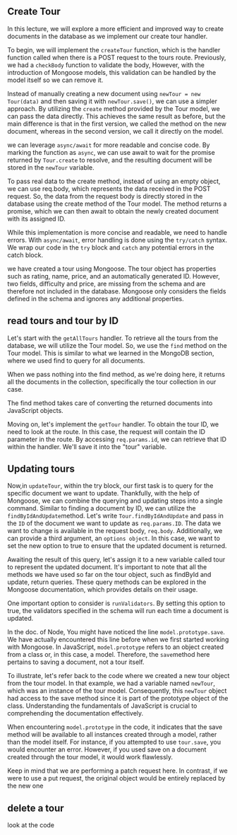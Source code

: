 ## Create Tour

In this lecture, we will explore a more efficient and improved way to create documents in the database as we implement our create tour handler.

To begin, we will implement the `createTour` function, which is the handler function called when there is a POST request to the tours route. Previously, we had a `checkBody` function to validate the body, However, with the introduction of Mongoose models, this validation can be handled by the model itself so we can remove it.

Instead of manually creating a new document using `newTour = new Tour(data)` and then saving it with `newTour.save()`, we can use a simpler approach. By utilizing the `create` method provided by the Tour model, we can pass the data directly. This achieves the same result as before, but the main difference is that in the first version, we called the method on the new document, whereas in the second version, we call it directly on the model.

we can leverage `async/await` for more readable and concise code. By marking the function as `async`, we can use await to wait for the promise returned by `Tour.create` to resolve, and the resulting document will be stored in the `newTour` variable.

To pass real data to the create method, instead of using an empty object, we can use req.body, which represents the data received in the POST request. So, the data from the request body is directly stored in the database using the create method of the Tour model. The method returns a promise, which we can then await to obtain the newly created document with its assigned ID.

While this implementation is more concise and readable, we need to handle errors. With `async/await`, error handling is done using the `try/catch` syntax. We wrap our code in the `try` block and `catch` any potential errors in the catch block.

we have created a tour using Mongoose. The tour object has properties such as rating, name, price, and an automatically generated ID. However, two fields, difficulty and price, are missing from the schema and are therefore not included in the database. Mongoose only considers the fields defined in the schema and ignores any additional properties.

## read tours and tour by ID

Let's start with the `getAllTours` handler. To retrieve all the tours from the database, we will utilize the Tour model. So, we use the `find` method on the Tour model. This is similar to what we learned in the MongoDB section, where we used find to query for all documents.

When we pass nothing into the find method, as we're doing here, it returns all the documents in the collection, specifically the tour collection in our case.

The find method takes care of converting the returned documents into JavaScript objects.

Moving on, let's implement the `getTour` handler. To obtain the tour ID, we need to look at the route. In this case, the request will contain the ID parameter in the route. By accessing `req.params.id`, we can retrieve that ID within the handler. We'll save it into the "tour" variable.

## Updating tours

Now,in `updateTour`, within the try block, our first task is to query for the specific document we want to update. Thankfully, with the help of Mongoose, we can combine the querying and updating steps into a single command. Similar to finding a document by ID, we can utilize the `findByIdAndUpdate`method. Let's write `Tour.findByIdAndUpdate` and pass in the `ID` of the document we want to update as `req.params.ID`. The data we want to change is available in the request body, `req.body`. Additionally, we can provide a third argument, an `options object`. In this case, we want to set the new option to true to ensure that the updated document is returned.

Awaiting the result of this query, let's assign it to a new variable called tour to represent the updated document. It's important to note that all the methods we have used so far on the tour object, such as findById and update, return queries. These query methods can be explored in the Mongoose documentation, which provides details on their usage.

One important option to consider is `runValidators`. By setting this option to true, the validators specified in the schema will run each time a document is updated.

In the doc. of Node, You might have noticed the line `model.prototype.save`. We have actually encountered this line before when we first started working with Mongoose. In JavaScript, `model.prototype` refers to an object created from a class or, in this case, a model. Therefore, the `save`method here pertains to saving a document, not a tour itself.

To illustrate, let's refer back to the code where we created a new tour object from the tour model. In that example, we had a variable named `newTour`, which was an instance of the tour model. Consequently, this `newTour` object had access to the save method since it is part of the prototype object of the class.
Understanding the fundamentals of JavaScript is crucial to comprehending the documentation effectively.

When encountering `model.prototype` in the code, it indicates that the save method will be available to all instances created through a model, rather than the model itself. For instance, if you attempted to use `tour.save`, you would encounter an error. However, if you used save on a document created through the tour model, it would work flawlessly.

Keep in mind that we are performing a patch request here. In contrast, if we were to use a put request, the original object would be entirely replaced by the new one

## delete a tour

look at the code
